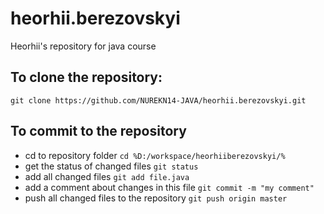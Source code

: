 # heorhii.berezovskyi
Heorhii's repository for java course

## To clone the repository:
`git clone https://github.com/NUREKN14-JAVA/heorhii.berezovskyi.git`

## 	To commit to the repository
* cd to repository folder `cd %D:/workspace/heorhiiberezovskyi/%`
* get the status of changed files `git status`
* add all changed files `git add file.java`
* add a comment about changes in this file `git commit -m "my comment"`
* push all changed files to the repository `git push origin master`
